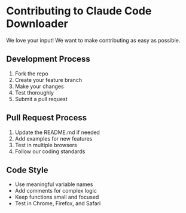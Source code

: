 # Contributing to Claude Code Downloader

We love your input! We want to make contributing as easy as possible.

## Development Process
1. Fork the repo
2. Create your feature branch
3. Make your changes
4. Test thoroughly
5. Submit a pull request

## Pull Request Process
1. Update the README.md if needed
2. Add examples for new features
3. Test in multiple browsers
4. Follow our coding standards

## Code Style
- Use meaningful variable names
- Add comments for complex logic
- Keep functions small and focused
- Test in Chrome, Firefox, and Safari
